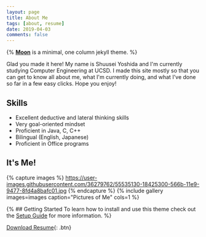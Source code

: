 ```yaml
---
layout: page
title: About Me
tags: [about, resume]
date: 2019-04-03
comments: false
---
```

    
{% <a href="http://taylantatli.github.io/Moon"><b>Moon</b></a> is a minimal, one column jekyll theme.</center> %}

Glad you made it here! My name is Shuusei Yoshida and I'm currently studying Computer Engineering at UCSD. I made this site mostly so that you can get to know all about me, what I'm currently doing, and what I've done so far in a few easy clicks. Hope you enjoy!

## Skills
* Excellent deductive and lateral thinking skills
* Very goal-oriented mindset
* Proficient in Java, C, C++
* Bilingual (English, Japanese)
* Proficient in Office programs

## It's Me!

{% capture images %}
    https://user-images.githubusercontent.com/36279762/55535130-18425300-566b-11e9-9477-8fd4a8bafc01.jpg
{% endcapture %}
{% include gallery images=images caption="Pictures of Me" cols=1 %}

{% ## Getting Started
To learn how to install and use this theme check out the [Setup Guide](http://taylantatli.me/Moon/moon-theme/) for more information. %}

[Download Resume](https://github.com/s1yoshid/s1yoshid.github.io/files/3042072/resume.pdf
){: .btn}
